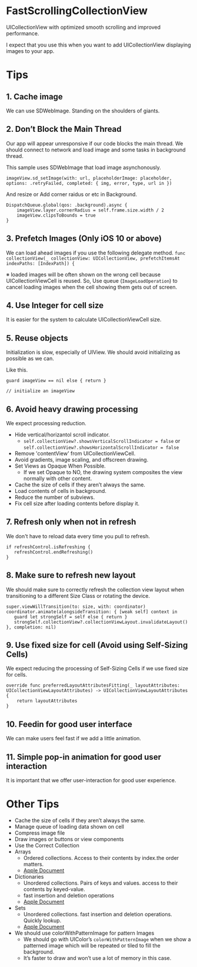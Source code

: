 # FastScrollingCollectionView

UICollectionView with optimized smooth scrolling and improved performance. 

I expect that you use this when you want to add UICollectionView displaying images to your app.

# Tips
## 1. Cache image

We can use SDWebImage. Standing on the shoulders of giants.

## 2. Don’t Block the Main Thread

Our app will appear unresponsive if our code blocks the main thread.
We should connect to network and load image and some tasks in background thread.

This sample uses SDWebImage that load image asynchonously.

```
imageView.sd_setImage(with: url, placeholderImage: placeholder, options: .retryFailed, completed: { img, error, type, url in })
```

And resize or Add corner raidus or etc in Background.

```
DispatchQueue.global(qos: .background).async {
    imageView.layer.cornerRadius = self.frame.size.width / 2
    imageView.clipsToBounds = true
}
```

## 3. Prefetch Images (Only iOS 10 or above)

We can load ahead images if you use the following delegate method.
`func collectionView(_ collectionView: UICollectionView, prefetchItemsAt indexPaths: [IndexPath]) {`

※ loaded images will be often shown on the wrong cell because UICollectionViewCell is reused.
So, Use queue (`ImageLoadOperation`) to cancel loading images when the cell showing them gets out of screen.

## 4. Use Integer for cell size

It is easier for the system to calculate UICollectionViewCell size.

## 5. Reuse objects

Initialization is slow, especially of UIView.
We should avoid initializing as possible as we can.

Like this.

```
guard imageView == nil else { return }

// initialize an imageView
```

## 6. Avoid heavy drawing processing

We expect processing reduction.

- Hide vertical/horizantol scroll indicator.
  - `self.collectionView?.showsVerticalScrollIndicator = false` or `self.collectionView?.showsHorizontalScrollIndicator = false
`
- Remove 'contentView' from UICollectionViewCell.
- Avoid gradients, image scaling, and offscreen drawing.
- Set Views as Opaque When Possible.
  - If we set Opaque to NO, the drawing system composites the view normally with other content.
- Cache the size of cells if they aren’t always the same.
- Load contents of cells in background.
- Reduce the number of subviews.
- Fix cell size after loading contents before display it.

## 7. Refresh only when not in refresh

We don't have to reload data every time you pull to refresh.

```
if refreshControl.isRefreshing {
   refreshControl.endRefreshing()
}
```

## 8. Make sure to refresh new layout

We should make sure to correctly refresh the collection view layout when transitioning to a different Size Class or rotating the device.

```
super.viewWillTransition(to: size, with: coordinator)
coordinator.animate(alongsideTransition: { [weak self] context in
   guard let strongSelf = self else { return }
   strongSelf.collectionView?.collectionViewLayout.invalidateLayout()
}, completion: nil)
```

## 9. Use fixed size for cell (Avoid using Self-Sizing Cells)

We expect reducing the processing of Self-Sizing Cells if we use fixed size for cells.

```
override func preferredLayoutAttributesFitting(_ layoutAttributes: UICollectionViewLayoutAttributes) -> UICollectionViewLayoutAttributes {
    return layoutAttributes
}
```

## 10. Feedin for good user interface

We can make users feel fast if we add a little animation.

## 11. Simple pop-in animation for good user interaction

It is important that we offer user-interaction for good user experience.

# Other Tips
- Cache the size of cells if they aren’t always the same.
- Manage queue of loading data shown on cell
- Compress image file
- Draw images or buttons or view components
- Use the Correct Collection
- Arrays
  - Ordered collections. Access to their contents by index.the order matters.
  - [Apple Document](https://developer.apple.com/library/content/documentation/Cocoa/Conceptual/Collections/Articles/Arrays.html#//apple_ref/doc/uid/20000132-BBCCJBIF)
- Dictionaries
  - Unordered collections. Pairs of keys and values. access to their contents by keyed-value.
  - fast insertion and deletion operations
  - [Apple Document](https://developer.apple.com/library/content/documentation/Cocoa/Conceptual/Collections/Articles/Dictionaries.html#//apple_ref/doc/uid/20000134-CJBCBGII)
- Sets
  - Unordered collections. fast insertion and deletion operations. Quickly lookup.
  - [Apple Document](https://developer.apple.com/library/content/documentation/Cocoa/Conceptual/Collections/Articles/Sets.html#//apple_ref/doc/uid/20000136-CJBDHAJD)
- We should use colorWithPatternImage for pattern Images
  - We should go with UIColor’s `colorWithPatternImage` when we show a patterned image which will be repeated or tiled to fill the background.
  - It’s faster to draw and won’t use a lot of memory in this case.
  

